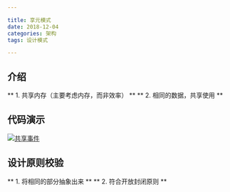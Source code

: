 ```yaml
---

title: 享元模式
date: 2018-12-04
categories: 架构
tags: 设计模式

---
```


## 介绍
** 1.  共享内存（主要考虑内存，而非效率） **
** 2.  相同的数据，共享使用 **

## 代码演示
[![共享事件](http://118.24.216.136:80/blog/img/2018-12-04/a.png "共享事件")](http://118.24.216.136:80/blog/img/2018-12-04/a.png "共享事件")

## 设计原则校验
** 1.  将相同的部分抽象出来 **
** 2.  符合开放封闭原则 **